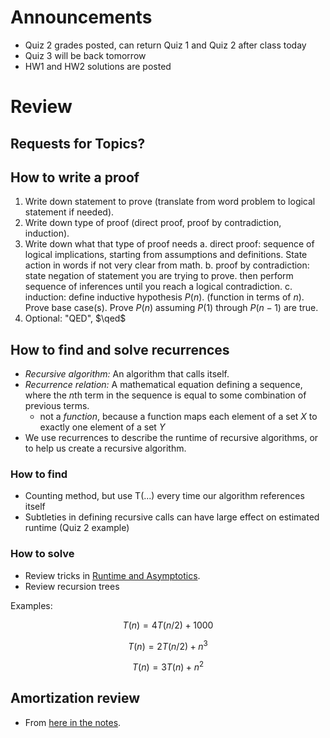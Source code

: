 # Announcements

- Quiz 2 grades posted, can return Quiz 1 and Quiz 2 after class today
- Quiz 3 will be back tomorrow
- HW1 and HW2 solutions are posted

# Review

## Requests for Topics?

## How to write a proof

1. Write down statement to prove (translate from word problem to logical
statement if needed).
2. Write down type of proof (direct proof, proof by contradiction, induction).
3. Write down what that type of proof needs
   a. direct proof: sequence of logical implications, starting from assumptions
      and definitions. State action in words if not very clear from math.
   b. proof by contradiction: state negation of statement you are trying to
      prove. then perform sequence of inferences until you reach a logical
      contradiction.
   c. induction: define inductive hypothesis $P(n)$. (function in terms of $n$). Prove
      base case(s). Prove $P(n)$ assuming $P(1)$ through $P(n-1)$ are true.
4. Optional: "QED", $\qed$

## How to find and solve recurrences

- *Recursive algorithm:* An algorithm that calls itself.
- *Recurrence relation:* A mathematical equation defining a sequence, where the
  $n$th term in the sequence is equal to some combination of previous terms.
  - not a *function*, because a function maps each element of a set $X$ to
    exactly one element of a set $Y$
- We use recurrences to describe the runtime of recursive algorithms, or to help
  us create a recursive algorithm.

### How to find

- Counting method, but use T(...) every time our algorithm references itself
- Subtleties in defining recursive calls can have large effect on estimated
runtime (Quiz 2 example)

### How to solve

- Review tricks in [Runtime and Asymptotics](topics/runtime_and_asymptotic.md).
- Review recursion trees

Examples:

$$
T(n) = 4T(n/2) + 1000
$$

$$
T(n) = 2T(n/2) + n^3
$$

$$
T(n) = 3T(n) + n^2
$$

## Amortization review

- From [here in the notes](topics/amortized.md).
